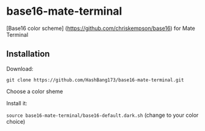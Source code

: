 # base16-mate-terminal
[Base16 color scheme] (https://github.com/chriskempson/base16) for Mate Terminal

## Installation
Download:

```git clone https://github.com/HashBang173/base16-mate-terminal.git```

Choose a color sheme

Install it:

```source base16-mate-terminal/base16-default.dark.sh``` (change to your color choice)
